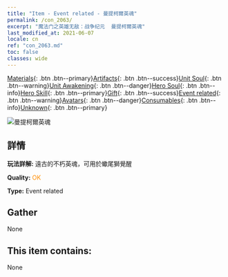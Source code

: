 ```yaml
---
title: "Item - Event related - 曼提柯爾英魂"
permalink: /con_2063/
excerpt: "魔法门之英雄无敌：战争纪元  曼提柯爾英魂"
last_modified_at: 2021-06-07
locale: cn
ref: "con_2063.md"
toc: false
classes: wide
---
```

 [Materials](/ItemsCN/){: .btn .btn--primary}[Artifacts](/ItemsCN/Artifacts/){: .btn .btn--success}[Unit Soul](/ItemsCN/UnitSoul/){: .btn .btn--warning}[Unit Awakening](/ItemsCN/UnitAwakening/){: .btn .btn--danger}[Hero Soul](/ItemsCN/HeroSoul/){: .btn .btn--info}[Hero Skill](/ItemsCN/HeroSkill/){: .btn .btn--primary}[Gift](/ItemsCN/Gift/){: .btn .btn--success}[Event related](/ItemsCN/Events/){: .btn .btn--warning}[Avatars](/ItemsCN/Avatars/){: .btn .btn--danger}[Consumables](/ItemsCN/Consumables/){: .btn .btn--info}[Unknown](/ItemsCN/Unknown/){: .btn .btn--primary}

 ![曼提柯爾英魂](/images/t/juexing_706.jpg)

## 詳情
 **玩法詳解:** 遠古的不朽英魂，可用於蠍尾獅覺醒

 **Quality:** <span style="color: #FF8C00">OK</span>

 **Type:** Event related

## Gather

  None

## This item contains:

  None

